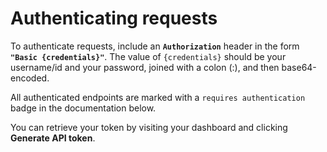 # Authenticating requests

To authenticate requests, include an **`Authorization`** header in the form **`"Basic {credentials}"`**. 
The value of `{credentials}` should be your username/id and your password, joined with a colon (:), 
and then base64-encoded.

All authenticated endpoints are marked with a `requires authentication` badge in the documentation below.

You can retrieve your token by visiting your dashboard and clicking <b>Generate API token</b>.
